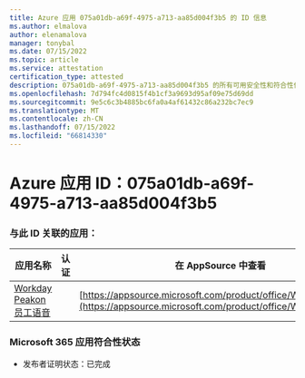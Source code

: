 ```yaml
---
title: Azure 应用 075a01db-a69f-4975-a713-aa85d004f3b5 的 ID 信息
ms.author: elmalova
author: elenamalova
manager: tonybal
ms.date: 07/15/2022
ms.topic: article
ms.service: attestation
certification_type: attested
description: 075a01db-a69f-4975-a713-aa85d004f3b5 的所有可用安全性和符合性信息。
ms.openlocfilehash: 7d794fc4d0815f4b1cf3a9693d95af09e75d69dd
ms.sourcegitcommit: 9e5c6c3b4885bc6fa0a4af61432c86a232bc7ec9
ms.translationtype: MT
ms.contentlocale: zh-CN
ms.lasthandoff: 07/15/2022
ms.locfileid: "66814330"
---
```

# <a name="azure-app-id-075a01db-a69f-4975-a713-aa85d004f3b5"></a>Azure 应用 ID：075a01db-a69f-4975-a713-aa85d004f3b5


### <a name="apps-associated-with-this-id"></a>与此 ID 关联的应用：
| **应用名称** | **认证** | **在 AppSource 中查看** |
|--------------|---------------|-----------------------|
| [Workday Peakon 员工语音](../forward/WA200003453.md) |  | [https://appsource.microsoft.com/product/office/WA200003453](https://appsource.microsoft.com/product/office/WA200003453) |

### <a name="microsoft-365-app-compliance-status"></a>Microsoft 365 应用符合性状态
- 发布者证明状态：已完成
